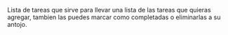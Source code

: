 Lista de tareas que sirve para llevar una lista de las tareas que quieras agregar, tambien las puedes marcar como completadas o eliminarlas a su antojo.
